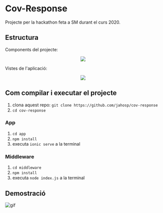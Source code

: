 # Cov-Response
Projecte per la hackathon feta a SM durant el curs 2020.

## Estructura
Components del projecte:
<p align="center">
  <img src="https://user-images.githubusercontent.com/15250664/82816466-7b103280-9e9b-11ea-9c68-b98988f4d2dd.png">
</p>

Vistes de l'aplicació:
<p align="center">
  <img src="https://user-images.githubusercontent.com/15250664/83013662-ad499d80-a01d-11ea-9440-8392d1970e4c.png">
</p>

## Com compilar i executar el projecte

1. clona aquest repo: `git clone https://github.com/jahosp/cov-response`
2. `cd cov-response`

### App
1. `cd app`
2. `npm install`
3. executa `ionic serve` a la terminal

### Middleware
1. `cd middleware`
2. `npm install`
3. executa `node index.js` a la terminal

## Demostració
![gif](https://user-images.githubusercontent.com/64915539/83176692-27614b80-a11e-11ea-81e6-0ee197a4d5b4.gif)
